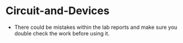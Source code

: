 # Circuit-and-Devices

* There could be mistakes within the lab reports and make sure you double check the work before using it. 

